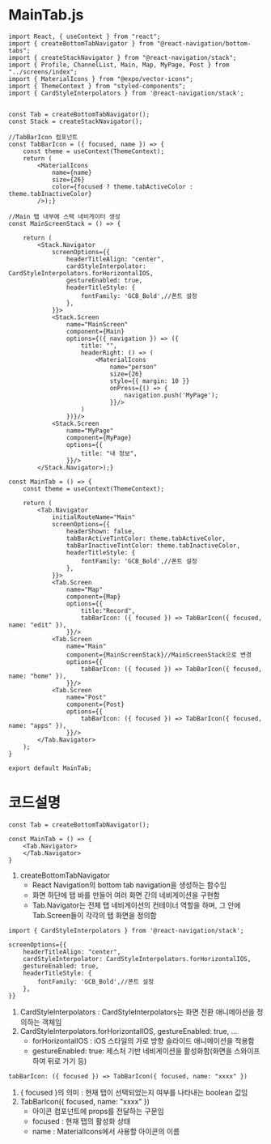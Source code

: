 # MainTab.js

```JS
import React, { useContext } from "react";
import { createBottomTabNavigator } from "@react-navigation/bottom-tabs";
import { createStackNavigator } from "@react-navigation/stack";
import { Profile, ChannelList, Main, Map, MyPage, Post } from "../screens/index";
import { MaterialIcons } from "@expo/vector-icons";
import { ThemeContext } from "styled-components";
import { CardStyleInterpolators } from '@react-navigation/stack';


const Tab = createBottomTabNavigator();
const Stack = createStackNavigator();

//TabBarIcon 컴포넌트
const TabBarIcon = ({ focused, name }) => {
    const theme = useContext(ThemeContext);
    return (
        <MaterialIcons
            name={name}
            size={26}
            color={focused ? theme.tabActiveColor : theme.tabInactiveColor}
        />);}

//Main 탭 내부에 스택 네비게이터 생성
const MainScreenStack = () => {

    return (
        <Stack.Navigator
            screenOptions={{
                headerTitleAlign: "center",
                cardStyleInterpolator: CardStyleInterpolators.forHorizontalIOS,
                gestureEnabled: true,
                headerTitleStyle: {
                    fontFamily: 'GCB_Bold',//폰트 설정
                },
            }}>
            <Stack.Screen
                name="MainScreen"
                component={Main}
                options={({ navigation }) => ({
                    title: "",
                    headerRight: () => (
                        <MaterialIcons
                            name="person"
                            size={26}
                            style={{ margin: 10 }}
                            onPress={() => {
                                navigation.push('MyPage');
                            }}/>
                    )
                })}/>
            <Stack.Screen
                name="MyPage"
                component={MyPage}
                options={{
                    title: "내 정보",
                }}/>
        </Stack.Navigator>);}

const MainTab = () => {
    const theme = useContext(ThemeContext);

    return (
        <Tab.Navigator
            initialRouteName="Main"
            screenOptions={{
                headerShown: false,
                tabBarActiveTintColor: theme.tabActiveColor,
                tabBarInactiveTintColor: theme.tabInactiveColor,
                headerTitleStyle: {
                    fontFamily: 'GCB_Bold',//폰트 설정
                },
            }}>
            <Tab.Screen
                name="Map"
                component={Map}
                options={{
                    title:"Record",
                    tabBarIcon: ({ focused }) => TabBarIcon({ focused, name: "edit" }),
                }}/>
            <Tab.Screen
                name="Main"
                component={MainScreenStack}//MainScreenStack으로 변경
                options={{
                    tabBarIcon: ({ focused }) => TabBarIcon({ focused, name: "home" }),
                }}/>
            <Tab.Screen
                name="Post"
                component={Post}
                options={{
                    tabBarIcon: ({ focused }) => TabBarIcon({ focused, name: "apps" }),
                }}/>
        </Tab.Navigator>
    );
}

export default MainTab;
```

# 코드설명

```JS
const Tab = createBottomTabNavigator();

const MainTab = () => {
    <Tab.Navigator>
    </Tab.Navigator>
}
```
1. createBottomTabNavigator
    -  React Navigation의 bottom tab navigation을 생성하는 함수임
    - 화면 하단에 탭 바를 만들어 여러 화면 간의 네비게이션을 구현함
    - Tab.Navigator는 전체 탭 네비게이션의 컨테이너 역할을 하며, 그 안에 Tab.Screen들이 각각의 탭 화면을 정의함

```JS
import { CardStyleInterpolators } from '@react-navigation/stack';

screenOptions={{
    headerTitleAlign: "center",
    cardStyleInterpolator: CardStyleInterpolators.forHorizontalIOS,
    gestureEnabled: true,
    headerTitleStyle: {
        fontFamily: 'GCB_Bold',//폰트 설정
    },
}}
```
1. CardStyleInterpolators : CardStyleInterpolators는 화면 전환 애니메이션을 정의하는 객체임
2. CardStyleInterpolators.forHorizontalIOS, gestureEnabled: true, ...
    - forHorizontalIOS : iOS 스타일의 가로 방향 슬라이드 애니메이션을 적용함
    - gestureEnabled: true: 제스처 기반 네비게이션을 활성화함(화면을 스와이프하여 뒤로 가기 등)
```JS
tabBarIcon: ({ focused }) => TabBarIcon({ focused, name: "xxxx" })
```
1. { focused }의 의미 : 현재 탭이 선택되었는지 여부를 나타내는 boolean 값임
2. TabBarIcon({ focused, name: "xxxx" })
    - 아이콘 컴포넌트에 props를 전달하는 구문임
    - focused : 현재 탭의 활성화 상태
    - name : MaterialIcons에서 사용할 아이콘의 이름